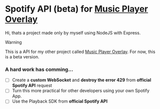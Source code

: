 # Spotify API (beta) for [Music Player Overlay](https://github.com/clovis-junior/music-player-overlay)
Hi, thats a project made only by myself using NodeJS with Express.

> [!WARNING]
> This is a API for my other project called [Music Player Overlay](https://github.com/clovis-junior/music-player-overlay). For now, this is a beta version.

### A hard work has comming...
- [ ] Create a **custom WebSocket** and **destroy the error 429** from **official Spotify API** request
- [ ] Turn this more practical for other developers using your own Spotify App.
- [ ] Use the Playback SDK from **official Spotify API**
